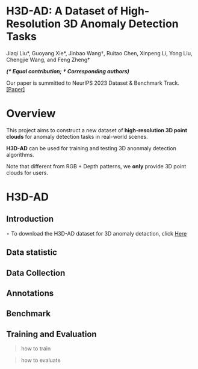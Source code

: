 # H3D-AD: A Dataset of High-Resolution 3D Anomaly Detection Tasks

Jiaqi Liu$*$, Guoyang Xie$*$, Jinbao Wang$†$, Ruitao Chen, Xinpeng Li, Yong Liu, Chengjie Wang, and Feng Zheng$†$

___($*$ Equal contribution; $†$ Corresponding authors)___

Our paper is summitted to NeurIPS 2023 Dataset & Benchmark Track. [[Paper]]()

# Overview
This project aims to construct a new dataset of **high-resolution 3D point clouds** for anomaly detection tasks in real-world scenes.

**H3D-AD** can be used for training and testing 3D anonmaly detection algorithms.

Note that different from RGB + Depth patterns, we **only** provide 3D point clouds for users.


# H3D-AD

## Introduction



$⋆$ To download the H3D-AD dataset for 3D anomaly detaction, click [Here]()

## Data statistic



## Data Collection



## Annotations



## Benchmark



## Training and Evaluation

> how to train


> how to evaluate
